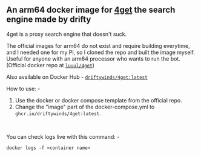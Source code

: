 ## An arm64 docker image for [4get](https://git.lolcat.ca/lolcat/4get) the search engine made by drifty

4get is a proxy search engine that doesn't suck.

The official images for arm64 do not exist and require building everytime, and I needed one for my Pi, so I cloned the repo and built the image myself. Useful for anyone with an arm64 processor who wants to run the bot. (Official docker repo at [```luuul/4get```](https://hubgw.docker.com/r/luuul/4get/tags))

Also available on Docker Hub - [```driftywinds/4get:latest```](https://hub.docker.com/repository/docker/driftywinds/4get/general)

How to use: - 

1. Use the docker or docker compose template from the official repo.
3. Change the "image" part of the docker-compose.yml to ```ghcr.io/driftywinds/4get:latest```.

<br>

You can check logs live with this command: - 
```
docker logs -f <container name>
```
